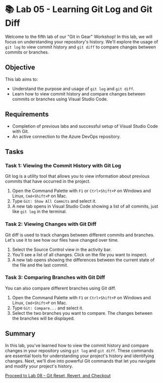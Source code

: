 # 📚 Lab 05 - Learning Git Log and Git Diff

Welcome to the fifth lab of our "Git in Gear" Workshop! In this lab, we will focus on understanding your repository's history. We'll explore the usage of `git log` to view commit history and `git diff` to compare changes between commits or branches.

## Objective

This lab aims to:

- Understand the purpose and usage of `git log` and `git diff`.
- Learn how to view commit history and compare changes between commits or branches using Visual Studio Code.

## Requirements

- Completion of previous labs and successful setup of Visual Studio Code with Git.
- An active connection to the Azure DevOps repository.

## Tasks

### Task 1: Viewing the Commit History with Git Log

Git log is a utility tool that allows you to view information about previous commits that have occurred in the project.

1. Open the Command Palette with `F1` or `Ctrl+Shift+P` on Windows and Linux, `Cmd+Shift+P` on Mac.
2. Type `Git: Show All Commits` and select it.
3. A new tab opens in Visual Studio Code showing a list of all commits, just like `git log` in the terminal.

### Task 2: Viewing Changes with Git Diff

Git diff is used to track changes between different commits and branches. Let's use it to see how our files have changed over time.

1. Select the Source Control view in the activity bar.
2. You'll see a list of all changes. Click on the file you want to inspect.
3. A new tab opens showing the differences between the current state of the file and the last commit.

### Task 3: Comparing Branches with Git Diff

You can also compare different branches using Git diff.

1. Open the Command Palette with `F1` or `Ctrl+Shift+P` on Windows and Linux, `Cmd+Shift+P` on Mac.
2. Type `Git: Compare...` and select it.
3. Select the two branches you want to compare. The changes between the branches will be displayed.

## Summary

In this lab, you've learned how to view the commit history and compare changes in your repository using `git log` and `git diff`. These commands are essential tools for understanding your project's history and identifying changes. Next, we'll dive into powerful Git commands that let you navigate and modify your project's history.

[Proceed to Lab 08 - Git Reset, Revert, and Checkout](./lab-08/README.md)

